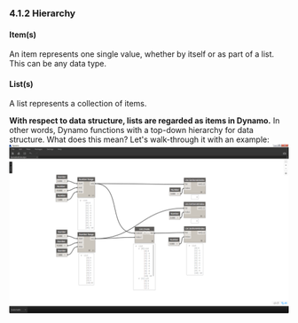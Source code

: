 ### 4.1.2 Hierarchy

#### Item(s)
An item represents one single value, whether by itself or as part of a list.  This can be any data type. 
#### List(s)
A list represents a collection of items.  

**With respect to data structure, lists are regarded as items in Dynamo.**  In other words, Dynamo functions with a top-down hierarchy for data structure. What does this mean?  Let's walk-through it with an example:
![Series of Diagrams](images/4-1/4-2-Items-Lists-005.png)